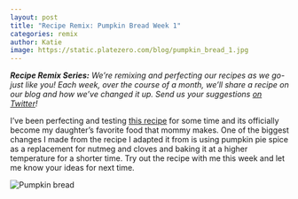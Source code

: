 ```yaml
---
layout: post
title: "Recipe Remix: Pumpkin Bread Week 1"
categories: remix
author: Katie
image: https://static.platezero.com/blog/pumpkin_bread_1.jpg
---
```


**_Recipe Remix Series:_** _We’re remixing and perfecting our recipes as we go-
just like you!  Each week, over the course of a month, we’ll share a recipe on
our blog and how we’ve changed it up.  Send us your suggestions [on
Twitter][twitter]!_

I’ve been perfecting and testing [this recipe][recipe] for some time and its
officially become my daughter’s favorite food that mommy makes.  One of the
biggest changes I made from the recipe I adapted it from is using pumpkin pie
spice as a replacement for nutmeg and cloves and baking it at a higher
temperature for a shorter time.  Try out the recipe with me this week and let me
know your ideas for next time.

![Pumpkin bread](https://static.platezero.com/blog/pumpkin_bread_1.jpg)

[twitter]: https://twitter.com/platezer0
[recipe]: https://platezero.com/KA/pumpkin-bread
